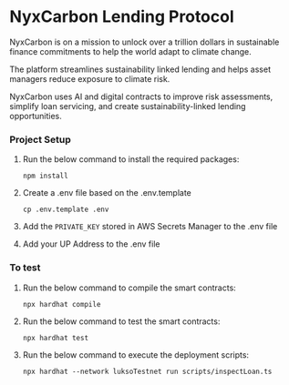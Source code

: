 # NyxCarbon Lending Protocol

NyxCarbon is on a mission to unlock over a trillion dollars in sustainable finance commitments to help the world adapt to climate change. 

The platform streamlines sustainability linked lending and helps asset managers reduce exposure to climate risk.

NyxCarbon uses AI and digital contracts to improve risk assessments, simplify loan servicing, and create sustainability-linked lending opportunities. 

### Project Setup

1. Run the below command to install the required packages:

   ```
   npm install
   ```

2. Create a .env file based on the .env.template

   ```
   cp .env.template .env
   ```

3. Add the `PRIVATE_KEY` stored in AWS Secrets Manager to the .env file
4. Add your UP Address to the .env file

### To test

1. Run the below command to compile the smart contracts:
   ```
   npx hardhat compile
   ```
2. Run the below command to test the smart contracts:
   ```
   npx hardhat test
   ```
3. Run the below command to execute the deployment scripts:
   ```
   npx hardhat --network luksoTestnet run scripts/inspectLoan.ts
   ```
